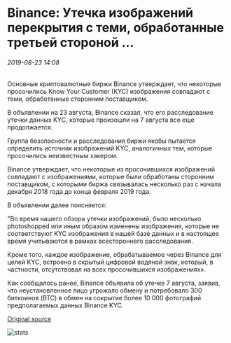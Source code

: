 # Binance: Утечка изображений перекрытия с теми, обработанные третьей стороной ...

###### 2019-08-23 14:08

Основные криптовалютные биржи Binance утверждает, что некоторые просочились Know Your Customer (KYC) изображения совпадают с теми, обработанные сторонним поставщиком.

В объявлении на 23 августа, Binance сказал, что его расследование утечки данных KYC, которые произошли на 7 августа все еще продолжается.

Группа безопасности и расследования биржи якобы пытается определить источник изображений KYC, аналогичных тем, которые просочились неизвестным хакером.

Binance утверждает, что некоторые из просочившихся изображений совпадают с изображениями, которые были обработаны сторонним поставщиком, с которыми биржа связывалась несколько раз с начала декабря 2018 года до конца февраля 2019 года.

В объявлении далее поясняется:

"Во время нашего обзора утечки изображений, было несколько photoshopped или иным образом изменены изображения, которые не соответствуют KYC изображения в нашей базе данных и в настоящее время учитываются в рамках всестороннего расследования.

Кроме того, каждое изображение, обрабатываемое через Binance для целей KYC, встроено в скрытый цифровой водяной знак, который, в частности, отсутствовал на всех просочившихся изображениях».

Как сообщалось ранее, Binance объявила об утечке 7 августа, заявив, что неустановленное лицо угрожало обмену и потребовало 300 биткоинов (BTC) в обмен на сокрытие более 10 000 фотографий предполагаемых данных Binance KYC.

[Original source](https://cointelegraph.com/news/binance-leaked-images-overlap-with-those-processed-by-third-party)

![stats](https://c.statcounter.com/11760860/0/a89fa40b/1/ "stats")